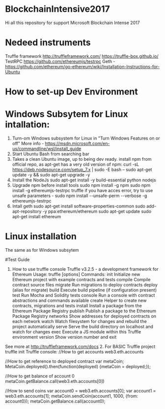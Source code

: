 # BlockchainIntensive2017
Hi all this repository for support Microsoft Blockchain Intense 2017

# Nedeed instruments
Truffle framework
http://truffleframework.com/
https://truffle-box.github.io/
TestRPC https://github.com/ethereumjs/testrpc
Geth - https://github.com/ethereum/go-ethereum/wiki/Installation-Instructions-for-Ubuntu

# How to set-up Dev Environment
# Windows Subsytem for Linux intallation:
1. Turn-om Windows subsystem for Linux in "Turn Windows Features on or off"
More info - https://msdn.microsoft.com/en-us/commandline/wsl/install_guide
2. Start Ubuntu Bash from searching bar
3. Takes a clean Ubuntu image, up to being dev ready.
install npm from official repo, as apt-get has a very old version of npm:
curl -sL https://deb.nodesource.com/setup_7.x | sudo -E bash –
sudo apt-get update -y && sudo apt-get upgrade -y
4. Install the NodeJs
sudo apt-get install -y build-essential python nodejs
5. Upgrade npm before install tools
sudo npm install -g npm 
sudo npm install -g ethereumjs-testrpc truffle
if you have acces error, try to use unsafe parameters - sudo npm install --unsafe-perm --verbose -g ethereumjs-testrpc
6. Intall geth
sudo apt-get install software-properties-common
sudo add-apt-repository -y ppa:ethereum/ethereum
sudo apt-get update
sudo apt-get install ethereum

# Linux installation
The same as for Windows subsytem 

#Test Guide

1. How to use truffle console
Truffle v3.2.5 - a development framework for Ethereum
Usage: truffle <command> [options]
Commands:
  init      Initialize new Ethereum project with example contracts and tests
  compile   Compile contract source files
  migrate   Run migrations to deploy contracts
  deploy    (alias for migrate)
  build     Execute build pipeline (if configuration present)
  test      Run Mocha and Solidity tests
  console   Run a console with contract abstractions and commands available
  create    Helper to create new contracts, migrations and tests
  install   Install a package from the Ethereum Package Registry
  publish   Publish a package to the Ethereum Package Registry
  networks  Show addresses for deployed contracts on each network
  watch     Watch filesystem for changes and rebuild the project automatically
  serve     Serve the build directory on localhost and watch for changes
  exec      Execute a JS module within this Truffle environment
  version   Show version number and exit

See more at http://truffleframework.com/docs
2. For BASIC Truffle project
truffle init
Truffle console:
//How to get accounts
web3.eth.accounts

//How to get reference to deployed contract
var metaCoin;
MetaCoin.deployed().then(function(deployed) {metaCoin = deployed;});

//How to get balance of account 0
metaCoin.getBalance.call(web3.eth.accounts[0])

//How to send coins
var account0 = web3.eth.accounts[0];
var account1 = web3.eth.accounts[1];
metaCoin.sendCoin(account1, 1000, {from: account0});
metaCoin.getBalance.call(account0);


